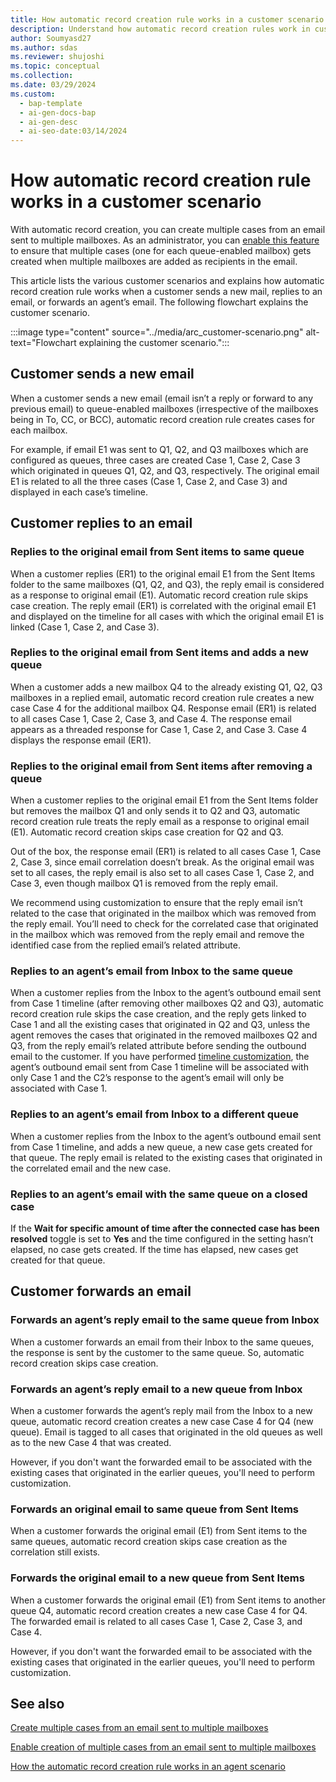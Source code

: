 ```yaml
---
title: How automatic record creation rule works in a customer scenario
description: Understand how automatic record creation rules work in customer scenarios and learn how to customize them.
author: Soumyasd27
ms.author: sdas
ms.reviewer: shujoshi
ms.topic: conceptual
ms.collection:
ms.date: 03/29/2024
ms.custom:
  - bap-template
  - ai-gen-docs-bap
  - ai-gen-desc
  - ai-seo-date:03/14/2024
---
```



# How automatic record creation rule works in a customer scenario

With automatic record creation, you can create multiple cases from an email sent to multiple mailboxes. As an administrator, you can [enable this feature](arc-multiple-cases.md#enable-creation-of-multiple-cases-from-an-email-sent-to-multiple-mailboxes) to ensure that multiple cases (one for each queue-enabled mailbox) gets created when multiple mailboxes are added as recipients in the email.

This article lists the various customer scenarios and explains how automatic record creation rule works when a customer sends a new mail, replies to an email, or forwards an agent’s email. The following flowchart explains the customer scenario.

:::image type="content" source="../media/arc_customer-scenario.png" alt-text="Flowchart explaining the customer scenario.":::

## Customer sends a new email

When a customer sends a new email (email isn’t a reply or forward to any previous email) to queue-enabled mailboxes (irrespective of the mailboxes being in To, CC, or BCC), automatic record creation rule creates cases for each mailbox.  

For example, if email E1 was sent to Q1, Q2, and Q3 mailboxes which are configured as queues, three cases are created Case 1, Case 2, Case 3 which originated in queues Q1, Q2, and Q3, respectively. The original email E1 is related to all the three cases (Case 1, Case 2, and Case 3) and displayed in each case’s timeline.

## Customer replies to an email

### Replies to the original email from Sent items to same queue

When a customer replies (ER1) to the original email E1 from the Sent Items folder to the same mailboxes (Q1, Q2, and Q3), the reply email is considered as a response to original email (E1). Automatic record creation rule skips case creation. The reply email (ER1) is correlated with the original email E1 and displayed on the timeline for all cases with which the original email E1 is linked (Case 1, Case 2, and Case 3).

### Replies to the original email from Sent items and adds a new queue

When a customer adds a new mailbox Q4 to the already existing Q1, Q2, Q3 mailboxes in a replied email, automatic record creation rule creates a new case Case 4 for the additional mailbox Q4. Response email (ER1) is related to all cases Case 1, Case 2, Case 3, and Case 4. The response email appears as a threaded response for Case 1, Case 2, and Case 3. Case 4 displays the response email (ER1).

### Replies to the original email from Sent items after removing a queue

When a customer replies to the original email E1 from the Sent Items folder but removes the mailbox Q1 and only sends it to Q2 and Q3, automatic record creation rule treats the reply email as a response to original email (E1). Automatic record creation skips case creation for Q2 and Q3.

Out of the box, the response email (ER1) is related to all cases Case 1, Case 2, Case 3, since email correlation doesn’t break. As the original email was set to all cases, the reply email is also set to all cases Case 1, Case 2, and Case 3, even though mailbox Q1 is removed from the reply email.  

We recommend using customization to ensure that the reply email isn’t related to the case that originated in the mailbox which was removed from the reply email. You’ll need to check for the correlated case that originated in the mailbox which was removed from the reply email and remove the identified case from the replied email’s related attribute.

### Replies to an agent’s email from Inbox to the same queue  

When a customer replies from the Inbox to the agent’s outbound email sent from Case 1 timeline (after removing other mailboxes Q2 and Q3), automatic record creation rule skips the case creation, and the reply gets linked to Case 1 and all the existing cases that originated in Q2 and Q3, unless the agent removes the cases that originated in the removed mailboxes Q2 and Q3, from the reply email’s related attribute before sending the outbound email to the customer. If you have performed [timeline customization](arc-agent-scenario.md#timeline-customization), the agent’s outbound email sent from Case 1 timeline will be associated with only Case 1 and the C2’s response to the agent’s email will only be associated with Case 1.  

### Replies to an agent’s email from Inbox to a different queue

When a customer replies from the Inbox to the agent’s outbound email sent from Case 1 timeline, and adds a new queue, a new case gets created for that queue. The reply email is related to the existing cases that originated in the correlated email and the new case.

### Replies to an agent’s email with the same queue on a closed case

If the **Wait for specific amount of time after the connected case has been resolved** toggle is set to **Yes** and the time configured in the setting hasn’t elapsed, no case gets created. If the time has elapsed, new cases get created for that queue.

## Customer forwards an email

### Forwards an agent’s reply email to the same queue from Inbox

When a customer forwards an email from their Inbox to the same queues, the response is sent by the customer to the same queue. So, automatic record creation skips case creation.

### Forwards an agent’s reply email to a new queue from Inbox

When a customer forwards the agent’s reply mail from the Inbox to a new queue, automatic record creation creates a new case Case 4 for Q4 (new queue). Email is tagged to all cases that originated in the old queues as well as to the new Case 4 that was created.

However, if you don't want the forwarded email to be associated with the existing cases that originated in the earlier queues, you'll need to perform customization.

### Forwards an original email to same queue from Sent Items

When a customer forwards the original email (E1) from Sent items to the same queues, automatic record creation skips case creation as the correlation still exists.

### Forwards the original email to a new queue from Sent Items

When a customer forwards the original email (E1) from Sent items to another queue Q4, automatic record creation creates a new case Case 4 for Q4. The forwarded email is related to all cases Case 1, Case 2, Case 3, and Case 4.

However, if you don't want the forwarded email to be associated with the existing cases that originated in the earlier queues, you'll need to perform customization.

## See also

[Create multiple cases from an email sent to multiple mailboxes](arc-multiple-cases.md#create-multiple-cases-from-an-email-sent-to-multiple-mailboxes)

[Enable creation of multiple cases from an email sent to multiple mailboxes](arc-multiple-cases.md#enable-creation-of-multiple-cases-from-an-email-sent-to-multiple-mailboxes)

[How the automatic record creation rule works in an agent scenario](arc-agent-scenario.md#how-the-automatic-record-creation-rule-works-in-an-agent-scenario)